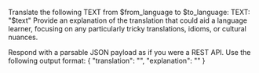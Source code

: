 Translate the following TEXT from $from_language to $to_language:
TEXT:
"$text"
Provide an explanation of the translation that could aid a language learner, focusing on any particularly tricky translations, idioms, or cultural nuances.

Respond with a parsable JSON payload as if you were a REST API. Use the following output format:
{
  "translation": "<translation>",
  "explanation": "<explanation>"
}